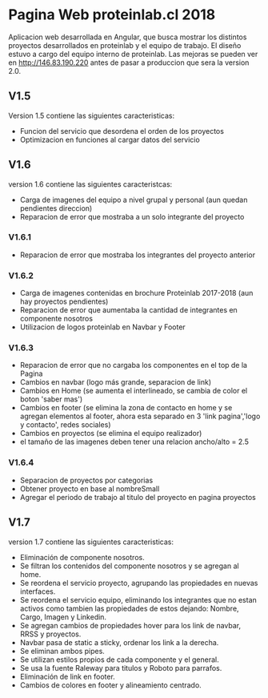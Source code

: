 # Pagina Web proteinlab.cl 2018

Aplicacion web desarrollada en Angular, que busca mostrar los distintos proyectos desarrollados en proteinlab y el equipo de trabajo. El diseño estuvo a cargo del equipo interno de proteinlab. Las mejoras se pueden ver en http://146.83.190.220 antes de pasar a produccion que sera la version 2.0.

## V1.5

Version 1.5 contiene las siguientes caracteristicas:

* Funcion del servicio que desordena el orden de los proyectos
* Optimizacion en funciones al cargar datos del servicio


## V1.6

version 1.6 contiene las siguientes caracteristcas:

* Carga de imagenes del equipo a nivel grupal y personal (aun quedan pendientes direccion)
* Reparacion de error que mostraba a un solo integrante del proyecto

### V1.6.1

* Reparacion de error que mostraba los integrantes del proyecto anterior

### V1.6.2

* Carga de imagenes contenidas en brochure Proteinlab 2017-2018 (aun hay proyectos pendientes)
* Reparacion de error que aumentaba la cantidad de integrantes en componente nosotros
* Utilizacion de logos proteinlab en Navbar y Footer

### V1.6.3

* Reparacion de error que no cargaba los componentes en el top de la Pagina
* Cambios en navbar (logo más grande, separacion de link)
* Cambios en Home (se aumenta el interlineado, se cambia de color el boton 'saber mas')
* Cambios en footer (se elimina la zona de contacto en home y se agregan elementos al footer, ahora esta separado en 3 'link pagina','logo y contacto', redes sociales)
* Cambios en proyectos (se elimina el equipo realizador)
* el tamaño de las imagenes deben tener una relacion ancho/alto = 2.5

### V1.6.4

* Separacion de proyectos por categorias
* Obtener proyecto en base al nombreSmall
* Agregar el periodo de trabajo al titulo del proyecto en pagina proyectos

## V1.7

version 1.7 contiene las siguientes caracteristicas:

* Eliminación de componente nosotros.
* Se filtran los contenidos del componente nosotros y se agregan al home.
* Se reordena el servicio proyecto, agrupando las propiedades en nuevas interfaces.
* Se reordena el servicio equipo, eliminando los integrantes que no estan activos como tambien las propiedades de estos dejando: Nombre, Cargo, Imagen y Linkedin.
* Se agregan cambios de propiedades hover para los link de navbar, RRSS y proyectos.
* Navbar pasa de static a sticky, ordenar los link a la derecha.
* Se eliminan ambos pipes.
* Se utilizan estilos propios de cada componente y el general.
* Se usa la fuente Raleway para titulos y Roboto para parrafos.
* Eliminación de link en footer.
* Cambios de colores en footer y alineamiento centrado. 
